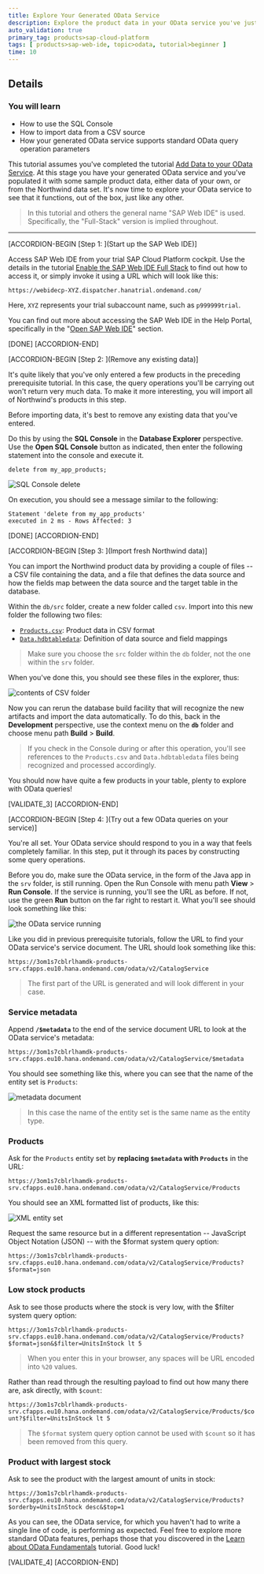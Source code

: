 ```yaml
---
title: Explore Your Generated OData Service
description: Explore the product data in your OData service you've just generated.
auto_validation: true
primary_tag: products>sap-cloud-platform
tags: [ products>sap-web-ide, topic>odata, tutorial>beginner ]
time: 10
---
```


## Details
### You will learn
- How to use the SQL Console
- How to import data from a CSV source
- How your generated OData service supports standard OData query operation parameters

This tutorial assumes you've completed the tutorial [Add Data to your OData Service](https://www.sap.com/developer/tutorials/odata-06-add-data-odata-service.html). At this stage you have your generated OData service and you've populated it with some sample product data, either data of your own, or from the Northwind data set. It's now time to explore your OData service to see that it functions, out of the box, just like any other.

> In this tutorial and others the general name "SAP Web IDE" is used. Specifically, the "Full-Stack" version is implied throughout.

---

[ACCORDION-BEGIN [Step 1: ](Start up the SAP Web IDE)]

Access SAP Web IDE from your trial SAP Cloud Platform cockpit. Use the details in the tutorial [Enable the SAP Web IDE Full Stack](https://www.sap.com/developer/tutorials/webide-multi-cloud.html) to find out how to access it, or simply invoke it using a URL which will look like this:

`https://webidecp-XYZ.dispatcher.hanatrial.ondemand.com/`

Here, `XYZ` represents your trial subaccount name, such as `p999999trial`.

You can find out more about accessing the SAP Web IDE in the Help Portal, specifically in the "[Open SAP Web IDE](https://help.sap.com/viewer/825270ffffe74d9f988a0f0066ad59f0/CF/en-US/51321a804b1a4935b0ab7255447f5f84.html)" section.

[DONE]
[ACCORDION-END]

[ACCORDION-BEGIN [Step 2: ](Remove any existing data)]

It's quite likely that you've only entered a few products in the preceding prerequisite tutorial. In this case, the query operations you'll be carrying out won't return very much data. To make it more interesting, you will import all of Northwind's products in this step.

Before importing data, it's best to remove any existing data that you've entered.

Do this by using the **SQL Console** in the **Database Explorer** perspective. Use the **Open SQL Console** button as indicated, then enter the following statement into the console and execute it.

```
delete from my_app_products;
```

![SQL Console delete](sql-console-delete.png)

On execution, you should see a message similar to the following:

```
Statement 'delete from my_app_products'
executed in 2 ms - Rows Affected: 3
```

[DONE]
[ACCORDION-END]

[ACCORDION-BEGIN [Step 3: ](Import fresh Northwind data)]

You can import the Northwind product data by providing a couple of files -- a CSV file containing the data, and a file that defines the data source and how the fields map between the data source and the target table in the database.

Within the `db/src` folder, create a new folder called `csv`. Import into this new folder the following two files:

- [`Products.csv`](https://raw.githubusercontent.com/SAPDocuments/Tutorials/master/tutorials/odata-07-explore-generated-odata-service/csv/Products.csv): Product data in CSV format
- [`Data.hdbtabledata`](https://raw.githubusercontent.com/SAPDocuments/Tutorials/master/tutorials/odata-07-explore-generated-odata-service/csv/Data.hdbtabledata): Definition of data source and field mappings

> Make sure you choose the `src` folder within the `db` folder, not the one within the `srv` folder.

When you've done this, you should see these files in the explorer, thus:

![contents of CSV folder](contents-of-csv-folder.png)

Now you can rerun the database build facility that will recognize the new artifacts and import the data automatically. To do this, back in the **Development** perspective, use the context menu on the **`db`** folder and choose menu path **Build** > **Build**.

> If you check in the Console during or after this operation, you'll see references to the `Products.csv` and `Data.hdbtabledata` files being recognized and processed accordingly.

You should now have quite a few products in your table, plenty to explore with OData queries!

[VALIDATE_3]
[ACCORDION-END]


[ACCORDION-BEGIN [Step 4: ](Try out a few OData queries on your service)]

You're all set. Your OData service should respond to you in a way that feels completely familiar. In this step, put it through its paces by constructing some query operations.

Before you do, make sure the OData service, in the form of the Java app in the `srv` folder, is still running. Open the Run Console with menu path **View** > **Run Console**. If the service is running, you'll see the URL as before. If not, use the green **Run** button on the far right to restart it. What you'll see should look something like this:

![the OData service running](odata-service-running.png)

Like you did in previous prerequisite tutorials, follow the URL to find your OData service's service document. The URL should look something like this:

`https://3om1s7cblrlhamdk-products-srv.cfapps.eu10.hana.ondemand.com/odata/v2/CatalogService`

> The first part of the URL is generated and will look different in your case.

### Service metadata

Append **`/$metadata`** to the end of the service document URL to look at the OData service's metadata:

`https://3om1s7cblrlhamdk-products-srv.cfapps.eu10.hana.ondemand.com/odata/v2/CatalogService/$metadata`

You should see something like this, where you can see that the name of the entity set is `Products`:

![metadata document](metadata-document.png)

> In this case the name of the entity set is the same name as the entity type.


### Products

Ask for the `Products` entity set by **replacing `$metadata` with `Products`** in the URL:

`https://3om1s7cblrlhamdk-products-srv.cfapps.eu10.hana.ondemand.com/odata/v2/CatalogService/Products`

You should see an XML formatted list of products, like this:

![XML entity set](xml-entity-set.png)

Request the same resource but in a different representation -- JavaScript Object Notation (JSON) -- with the $format system query option:

`https://3om1s7cblrlhamdk-products-srv.cfapps.eu10.hana.ondemand.com/odata/v2/CatalogService/Products?$format=json`

### Low stock products

Ask to see those products where the stock is very low, with the $filter system query option:

`https://3om1s7cblrlhamdk-products-srv.cfapps.eu10.hana.ondemand.com/odata/v2/CatalogService/Products?$format=json&$filter=UnitsInStock lt 5`

> When you enter this in your browser, any spaces will be URL encoded into `%20` values.

Rather than read through the resulting payload to find out how many there are, ask directly, with `$count`:

`https://3om1s7cblrlhamdk-products-srv.cfapps.eu10.hana.ondemand.com/odata/v2/CatalogService/Products/$count?$filter=UnitsInStock lt 5`

> The `$format` system query option cannot be used with `$count` so it has been removed from this query.


### Product with largest stock

Ask to see the product with the largest amount of units in stock:

`https://3om1s7cblrlhamdk-products-srv.cfapps.eu10.hana.ondemand.com/odata/v2/CatalogService/Products?$orderby=UnitsInStock desc&$top=1`

As you can see, the OData service, for which you haven't had to write a single line of code, is performing as expected. Feel free to explore more standard OData features, perhaps those that you discovered in the [Learn about OData Fundamentals](https://www.sap.com/developer/tutorials/odata-01-intro-origins.html) tutorial. Good luck!

[VALIDATE_4]
[ACCORDION-END]
